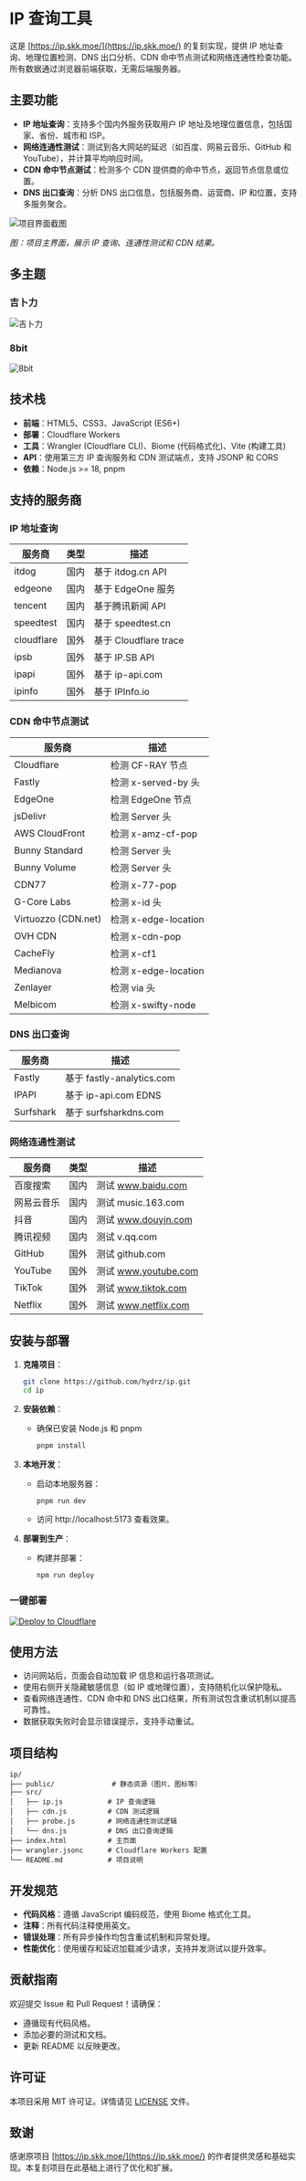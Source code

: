# IP 查询工具

这是 [https://ip.skk.moe/](https://ip.skk.moe/) 的复刻实现，提供 IP 地址查询、地理位置检测、DNS 出口分析、CDN 命中节点测试和网络连通性检查功能。所有数据通过浏览器前端获取，无需后端服务器。

## 主要功能

- **IP 地址查询**：支持多个国内外服务获取用户 IP 地址及地理位置信息，包括国家、省份、城市和 ISP。
- **网络连通性测试**：测试到各大网站的延迟（如百度、网易云音乐、GitHub 和 YouTube），并计算平均响应时间。
- **CDN 命中节点测试**：检测多个 CDN 提供商的命中节点，返回节点信息或位置。
- **DNS 出口查询**：分析 DNS 出口信息，包括服务商、运营商、IP 和位置，支持多服务聚合。

![项目界面截图](images/screenshot.png)

*图：项目主界面，展示 IP 查询、连通性测试和 CDN 结果。*

## 多主题

### 吉卜力

![吉卜力](images/screenshot-ghibli.png)

### 8bit

![8bit](images/screenshot-8bit.png)

## 技术栈

- **前端**：HTML5、CSS3、JavaScript (ES6+)
- **部署**：Cloudflare Workers
- **工具**：Wrangler (Cloudflare CLI)、Biome (代码格式化)、Vite (构建工具)
- **API**：使用第三方 IP 查询服务和 CDN 测试端点，支持 JSONP 和 CORS
- **依赖**：Node.js >= 18, pnpm

## 支持的服务商

### IP 地址查询

| 服务商     | 类型 | 描述                  |
| ---------- | ---- | --------------------- |
| itdog      | 国内 | 基于 itdog.cn API     |
| edgeone    | 国内 | 基于 EdgeOne 服务     |
| tencent    | 国内 | 基于腾讯新闻 API      |
| speedtest  | 国内 | 基于 speedtest.cn     |
| cloudflare | 国外 | 基于 Cloudflare trace |
| ipsb       | 国外 | 基于 IP.SB API        |
| ipapi      | 国外 | 基于 ip-api.com       |
| ipinfo     | 国外 | 基于 IPInfo.io        |

### CDN 命中节点测试

| 服务商              | 描述                 |
| ------------------- | -------------------- |
| Cloudflare          | 检测 CF-RAY 节点     |
| Fastly              | 检测 x-served-by 头  |
| EdgeOne             | 检测 EdgeOne 节点    |
| jsDelivr            | 检测 Server 头       |
| AWS CloudFront      | 检测 x-amz-cf-pop    |
| Bunny Standard      | 检测 Server 头       |
| Bunny Volume        | 检测 Server 头       |
| CDN77               | 检测 x-77-pop        |
| G-Core Labs         | 检测 x-id 头         |
| Virtuozzo (CDN.net) | 检测 x-edge-location |
| OVH CDN             | 检测 x-cdn-pop       |
| CacheFly            | 检测 x-cf1           |
| Medianova           | 检测 x-edge-location |
| Zenlayer            | 检测 via 头          |
| Melbicom            | 检测 x-swifty-node   |

### DNS 出口查询

| 服务商    | 描述                      |
| --------- | ------------------------- |
| Fastly    | 基于 fastly-analytics.com |
| IPAPI     | 基于 ip-api.com EDNS      |
| Surfshark | 基于 surfsharkdns.com     |

### 网络连通性测试

| 服务商     | 类型 | 描述                 |
| ---------- | ---- | -------------------- |
| 百度搜索   | 国内 | 测试 www.baidu.com   |
| 网易云音乐 | 国内 | 测试 music.163.com   |
| 抖音       | 国内 | 测试 www.douyin.com  |
| 腾讯视频   | 国内 | 测试 v.qq.com        |
| GitHub     | 国外 | 测试 github.com      |
| YouTube    | 国外 | 测试 www.youtube.com |
| TikTok     | 国外 | 测试 www.tiktok.com  |
| Netflix    | 国外 | 测试 www.netflix.com |

## 安装与部署

1. **克隆项目**：
   ```bash
   git clone https://github.com/hydrz/ip.git
   cd ip
   ```

2. **安装依赖**：
   - 确保已安装 Node.js 和 pnpm
     ```bash
     pnpm install
     ```

3. **本地开发**：
   - 启动本地服务器：
     ```bash
     pnpm run dev
     ```
   - 访问 http://localhost:5173 查看效果。

4. **部署到生产**：
   - 构建并部署：
     ```bash
     npm run deploy
     ```

### 一键部署

[![Deploy to Cloudflare](https://deploy.workers.cloudflare.com/button)](https://deploy.workers.cloudflare.com/?url=https://github.com/hydrz/ip)

## 使用方法

- 访问网站后，页面会自动加载 IP 信息和运行各项测试。
- 使用右侧开关隐藏敏感信息（如 IP 或地理位置），支持随机化以保护隐私。
- 查看网络连通性、CDN 命中和 DNS 出口结果，所有测试包含重试机制以提高可靠性。
- 数据获取失败时会显示错误提示，支持手动重试。

## 项目结构

```
ip/
├── public/              # 静态资源（图片、图标等）
├── src/
│   ├── ip.js           # IP 查询逻辑
│   ├── cdn.js          # CDN 测试逻辑
│   ├── probe.js        # 网络连通性测试逻辑
│   └── dns.js          # DNS 出口查询逻辑
├── index.html          # 主页面
├── wrangler.jsonc      # Cloudflare Workers 配置
└── README.md           # 项目说明
```

## 开发规范

- **代码风格**：遵循 JavaScript 编码规范，使用 Biome 格式化工具。
- **注释**：所有代码注释使用英文。
- **错误处理**：所有异步操作均包含重试机制和异常处理。
- **性能优化**：使用缓存和延迟加载减少请求，支持并发测试以提升效率。

## 贡献指南

欢迎提交 Issue 和 Pull Request！请确保：
- 遵循现有代码风格。
- 添加必要的测试和文档。
- 更新 README 以反映更改。

## 许可证

本项目采用 MIT 许可证。详情请见 [LICENSE](LICENSE) 文件。

## 致谢

感谢原项目 [https://ip.skk.moe/](https://ip.skk.moe/) 的作者提供灵感和基础实现。本复刻项目在此基础上进行了优化和扩展。